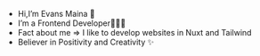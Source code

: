 - Hi,I’m Evans Maina 🚀
- I’m a Frontend Developer🧑‍💻🚀
- Fact about me => I like to develop websites in Nuxt and Tailwind
- Believer in Positivity and Creativity ✨






